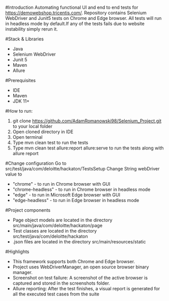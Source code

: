 #Introduction
Automating functional UI and end to end tests for https://demowebshop.tricentis.com/. Repository contains
Selenium WebDriver and Junit5 tests on Chrome and Edge browser. All tests will run in headless mode
by default.If any of the tests fails due to website instability simply rerun it.

#Stack & Libraries
- Java
- Selenium WebDriver
- Junit 5
- Maven
- Allure 

#Prerequisites
- IDE
- Maven
- JDK 11+ 


#How to run:
1. git clone https://github.com/AdamRomanowski98/Selenium_Project.git to your local folder
2. Open cloned directory in IDE
3. Open terminal
4. Type mvn clean test to run the tests
5. Type mvn clean test allure:report allure:serve to run the tests along with allure report

#Change configuration
Go to src/test/java/com/deloitte/hackaton/TestsSetup
Change String webDriver value to
- "chrome" - to run in Chrome browser with GUI
- "chrome-headless" - to run in Chrome browser in headless mode
- "edge" - to run in Microsoft Edge browser with GUI
- "edge-headless" - to run in Edge browser in headless mode


#Project components
- Page object models are located in the directory src/main/java/com/deloitte/hackaton/page
- Test classes are located in the directory src/test/java/com/deloitte/hackaton
- .json files are located in the directory src/main/resources/static


#Highlights
- This framework supports both Chrome and Edge browser.
- Project uses WebDriverManager, an open source browser binary manager.
- Screenshot on test failure: A screenshot of the active browser is captured and stored in the screenshots folder.
- Allure reporting: After the test finishes, a visual report is generated for all the executed test cases from the suite


